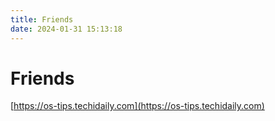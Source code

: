 ```yaml
---
title: Friends
date: 2024-01-31 15:13:18
---
```


# Friends

[https://os-tips.techidaily.com](https://os-tips.techidaily.com)